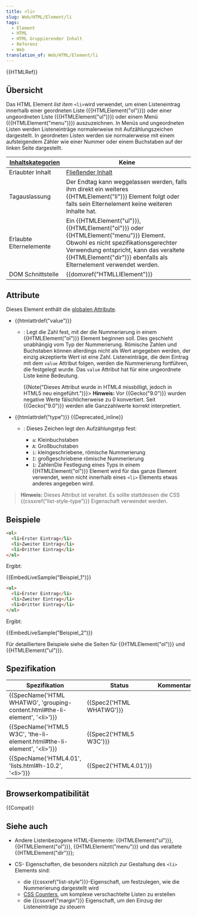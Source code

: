 ```yaml
---
title: <li>
slug: Web/HTML/Element/li
tags:
  - Element
  - HTML
  - HTML Gruppierender Inhalt
  - Referenz
  - Web
translation_of: Web/HTML/Element/li
---
```

{{HTMLRef}}

## Übersicht

Das HTML Element _list item_ `<li>`wird verwendet, um einen Listeneintrag innerhalb einer geordneten Liste ({{HTMLElement("ol")}}) oder einer ungeordneten Liste ({{HTMLElement("ul")}}) oder einem Menü ({{HTMLElement("menu")}}) auszuzeichnen. In Menüs und ungeordneten Listen werden Listeneinträge normalerweise mit Aufzählungszeichen dargestellt. In geordneten Listen werden sie normalerweise mit einem aufsteigendem Zähler wie einer Nummer oder einem Buchstaben auf der linken Seite dargestellt.

| [Inhaltskategorien](/de/docs/Web/Guide/HTML/Inhaltskategorien) | Keine                                                                                                                                                                                                                                                                      |
| -------------------------------------------------------------- | -------------------------------------------------------------------------------------------------------------------------------------------------------------------------------------------------------------------------------------------------------------------------- |
| Erlaubter Inhalt                                               | [Fließender Inhalt](/de/docs/Web/Guide/HTML/Inhaltskategorien#Fließender+Inhalt)                                                                                                                                                                                           |
| Tagauslassung                                                  | Der Endtag kann weggelassen werden, falls ihm direkt ein weiteres {{HTMLElement("li")}} Element folgt oder falls sein Elternelement keine weiteren Inhalte hat.                                                                                                     |
| Erlaubte Elternelemente                                        | Ein {{HTMLElement("ul")}}, {{HTMLElement("ol")}} oder {{HTMLElement("menu")}} Element. Obwohl es nicht spezifikationsgerechter Verwendung entspricht, kann das veraltete {{HTMLElement("dir")}} ebenfalls als Elternelement verwendet werden. |
| DOM Schnittstelle                                              | {{domxref("HTMLLIElement")}}                                                                                                                                                                                                                                       |

## Attribute

Dieses Element enthält die [globalen Attribute](/de/docs/Web/HTML/Globale_Attribute).

- {{htmlattrdef("value")}}

  - : Legt die Zahl fest, mit der die Nummerierung in einem {{HTMLElement("ol")}} Element beginnen soll. Dies geschieht unabhängig vom Typ der Nummerierung. Römische Zahlen und Buchstaben können allerdings nicht als Wert angegeben werden, der einzig akzeptierte Wert ist eine Zahl. Listeneinträge, die dem Eintrag mit dem `value` Attribut folgen, werden die Nummerierung fortführen, die festgelegt wurde. Das `value` Attribut hat für eine ungeordnete Liste keine Bedeutung.

    {{Note("Dieses Attribut wurde in HTML4 missbilligt, jedoch in HTML5 neu eingeführt.")}}> **Hinweis:** Vor {{Gecko("9.0")}} wurden negative Werte fälschlicherweise zu 0 konvertiert. Seit {{Gecko("9.0")}} werden alle Ganzzahlwerte korrekt interpretiert.

- {{htmlattrdef("type")}} {{Deprecated_inline}}

  - : Dieses Zeichen legt den Aufzählungstyp fest:

    - `a`: Kleinbuchstaben
    - `A`: Großbuchstaben
    - `i`: kleingeschriebene, römische Nummerierung
    - `I`: großgeschriebene römische Nummerierung
    - `1`: ZahlenDie Festlegung eines Typs in einem {{HTMLElement("ol")}} Element wird für das ganze Element verwendet, wenn nicht innerhalb eines `<li>` Elements etwas anderes angegeben wird.

> **Hinweis:** Dieses Attribut ist veraltet. Es sollte stattdessen die CSS {{cssxref("list-style-type")}} Eigenschaft verwendet werden.

## Beispiele

```html
<ol>
  <li>Erster Eintrag</li>
  <li>Zweiter Eintrag</li>
  <li>Dritter Eintrag</li>
</ol>
```

Ergibt:

{{EmbedLiveSample("Beispiel_1")}}

```html
<ul>
  <li>Erster Eintrag</li>
  <li>Zweiter Eintrag</li>
  <li>Dritter Eintrag</li>
</ul>
```

Ergibt:

{{EmbedLiveSample("Beispiel_2")}}

Für detailliertere Beispiele siehe die Seiten für {{HTMLElement("ol")}} und {{HTMLElement("ul")}}.

## Spezifikation

| Spezifikation                                                                                                | Status                           | Kommentar |
| ------------------------------------------------------------------------------------------------------------ | -------------------------------- | --------- |
| {{SpecName('HTML WHATWG', 'grouping-content.html#the-li-element', '&lt;li&gt;')}} | {{Spec2('HTML WHATWG')}} |           |
| {{SpecName('HTML5 W3C', 'the-li-element.html#the-li-element', '&lt;li&gt;')}}     | {{Spec2('HTML5 W3C')}}     |           |
| {{SpecName('HTML4.01', 'lists.html#h-10.2', '&lt;li&gt;')}}                             | {{Spec2('HTML4.01')}}     |           |

## Browserkompatibilität

{{Compat}}

## Siehe auch

- Andere Listenbezogene HTML-Elemente: {{HTMLElement("ul")}}, {{HTMLElement("ol")}}, {{HTMLElement("menu")}} und das veraltete {{HTMLElement("dir")}};
- CS- Eigenschaften, die besonders nützlich zur Gestaltung des `<li>` Elements sind:

  - die {{cssxref("list-style")}}-Eigenschaft, um festzulegen, wie die Nummerierung dargestellt wird
  - [CSS Counters](https://developer.mozilla.org/Web/Guide/CSS/Counters), um komplexe verschachtelte Listen zu erstellen
  - die {{cssxref("margin")}} Eigenschaft, um den Einzug der Listeneinträge zu steuern
